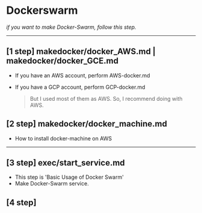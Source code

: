 # Dockerswarm

*if you want to make Docker-Swarm, follow this step.*

---


## [1 step] makedocker/docker_AWS.md | makedocker/docker_GCE.md

- If you have an AWS account, perform AWS-docker.md 
- If you have a GCP account, perform GCP-docker.md
  
  > But I used most of them as AWS. So, I recommend doing with AWS.

## [2 step] makedocker/docker_machine.md

- How to install docker-machine on AWS

----

## [3 step] exec/start_service.md

- This step is 'Basic Usage of Docker Swarm'
- Make Docker-Swarm service.

## [4 step] 
